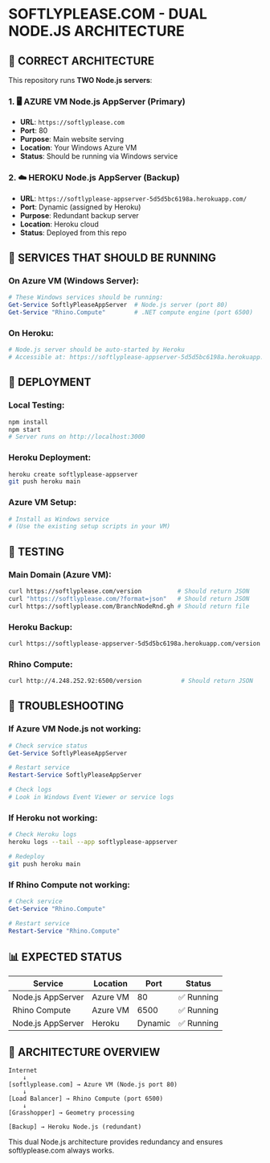 # SOFTLYPLEASE.COM - DUAL NODE.JS ARCHITECTURE

## 🎯 CORRECT ARCHITECTURE

This repository runs **TWO Node.js servers**:

### 1. 🖥️ AZURE VM Node.js AppServer (Primary)
- **URL**: `https://softlyplease.com`
- **Port**: 80
- **Purpose**: Main website serving
- **Location**: Your Windows Azure VM
- **Status**: Should be running via Windows service

### 2. ☁️ HEROKU Node.js AppServer (Backup)
- **URL**: `https://softlyplease-appserver-5d5d5bc6198a.herokuapp.com/`
- **Port**: Dynamic (assigned by Heroku)
- **Purpose**: Redundant backup server
- **Location**: Heroku cloud
- **Status**: Deployed from this repo

## 🔧 SERVICES THAT SHOULD BE RUNNING

### On Azure VM (Windows Server):
```powershell
# These Windows services should be running:
Get-Service SoftlyPleaseAppServer  # Node.js server (port 80)
Get-Service "Rhino.Compute"        # .NET compute engine (port 6500)
```

### On Heroku:
```bash
# Node.js server should be auto-started by Heroku
# Accessible at: https://softlyplease-appserver-5d5d5bc6198a.herokuapp.com/
```

## 🚀 DEPLOYMENT

### Local Testing:
```bash
npm install
npm start
# Server runs on http://localhost:3000
```

### Heroku Deployment:
```bash
heroku create softlyplease-appserver
git push heroku main
```

### Azure VM Setup:
```powershell
# Install as Windows service
# (Use the existing setup scripts in your VM)
```

## 🧪 TESTING

### Main Domain (Azure VM):
```bash
curl https://softlyplease.com/version          # Should return JSON
curl "https://softlyplease.com/?format=json"   # Should return JSON
curl https://softlyplease.com/BranchNodeRnd.gh # Should return file
```

### Heroku Backup:
```bash
curl https://softlyplease-appserver-5d5d5bc6198a.herokuapp.com/version
```

### Rhino Compute:
```bash
curl http://4.248.252.92:6500/version           # Should return JSON
```

## 🔧 TROUBLESHOOTING

### If Azure VM Node.js not working:
```powershell
# Check service status
Get-Service SoftlyPleaseAppServer

# Restart service
Restart-Service SoftlyPleaseAppServer

# Check logs
# Look in Windows Event Viewer or service logs
```

### If Heroku not working:
```bash
# Check Heroku logs
heroku logs --tail --app softlyplease-appserver

# Redeploy
git push heroku main
```

### If Rhino Compute not working:
```powershell
# Check service
Get-Service "Rhino.Compute"

# Restart service
Restart-Service "Rhino.Compute"
```

## 📊 EXPECTED STATUS

| Service | Location | Port | Status |
|---------|----------|------|--------|
| Node.js AppServer | Azure VM | 80 | ✅ Running |
| Rhino Compute | Azure VM | 6500 | ✅ Running |
| Node.js AppServer | Heroku | Dynamic | ✅ Running |

## 🎯 ARCHITECTURE OVERVIEW

```
Internet
    ↓
[softlyplease.com] → Azure VM (Node.js port 80)
    ↓
[Load Balancer] → Rhino Compute (port 6500)
    ↓
[Grasshopper] → Geometry processing

[Backup] → Heroku Node.js (redundant)
```

This dual Node.js architecture provides redundancy and ensures softlyplease.com always works.
